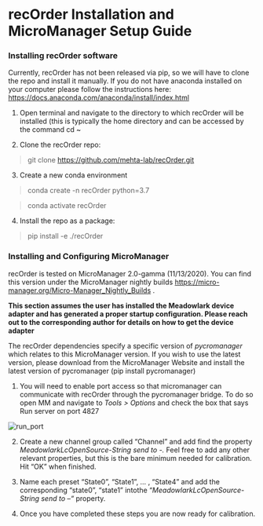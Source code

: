 # recOrder Installation and MicroManager Setup Guide



### Installing recOrder software



Currently, recOrder has not been released via pip, so we will have to clone the repo and install it manually. If you do not have anaconda installed on your computer please follow the instructions here: https://docs.anaconda.com/anaconda/install/index.html

1. Open terminal and navigate to the directory to which recOrder will be installed (this is typically the home directory and can be accessed by the command cd ~

 

2. Clone the recOrder repo:

 

>  git clone https://github.com/mehta-lab/recOrder.git

 

3. Create a new conda environment

 

> conda create -n recOrder python=3.7

> conda activate recOrder

 

4. Install the repo as a package:

 

>  pip install -e ./recOrder

 

### Installing and Configuring MicroManager

 

recOrder is tested on MicroManager 2.0-gamma (11/13/2020). You can find this version under the MicroManager nightly builds https://micro-manager.org/Micro-Manager_Nightly_Builds . 

 

**This section assumes the user has installed the Meadowlark device adapter and has generated a proper startup configuration.  Please reach out to the corresponding author for details on how to get the device adapter**

 

The recOrder dependencies specify a specific version of *pycromanager* which relates to this MicroManager version. If you wish to use the latest version, please download from the MicroManager Website and install the latest version of pycromanager (pip install pycromanager)

 

1. You will need to enable port access so that micromanager can communicate with recOrder through the pycromanager bridge. To do so open MM and navigate to *Tools > Options* and check the box that says Run server on port 4827

![run_port](/images/run_port.png)

2. Create a new channel group called “Channel” and add find the property *MeadowlarkLcOpenSource-String send to -.* Feel free to add any other relevant properties, but this is the bare minimum needed for calibration. Hit “OK” when finished.

 





3. Name each preset “State0”, “State1”, … , “State4” and add the corresponding “state0”, “state1” intothe  “*MeadowlarkLcOpenSource-String send to –“* property.



 

4. Once you have completed these steps you are now ready for calibration.
